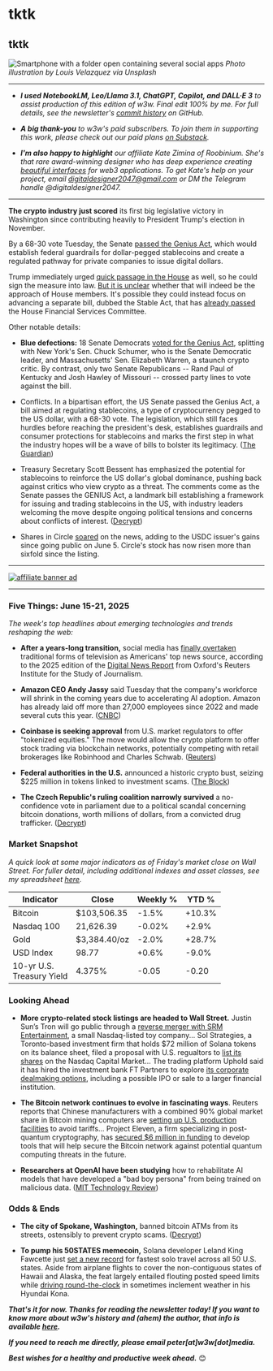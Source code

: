 # tktk
## tktk

![Smartphone with a folder open containing several social apps](https://images.unsplash.com/photo-1520525003249-2b9cdda513bc?q=80&w=1770&auto=format&fit=crop&ixlib=rb-4.1.0&ixid=M3wxMjA3fDB8MHxwaG90by1wYWdlfHx8fGVufDB8fHx8fA%3D%3D)
*Photo illustration by Louis Velazquez via Unsplash*

<hr>

- _**I used NotebookLM, Leo/Llama 3.1, ChatGPT, Copilot, and DALL·E 3** to assist production of this edition of w3w. Final edit 100% by me. For full details, see the newsletter's [commit history](https://github.com/peteramckay/w3wnewsletter/commits) on GitHub._

- _**A big thank-you** to w3w's paid subscribers. To join them in supporting this work, please check out our paid plans [on Substack](https://w3wnews.substack.com/subscribe)._

- _**I'm also happy to highlight** our affiliate Kate Zimina of Roobinium. She's that rare award-winning designer who has deep experience creating [beautiful interfaces](https://dribbble.com/roobinium) for web3 applications. To get Kate's help on your project, email digitaldesigner2047@gmail.com or DM the Telegram handle @digitaldesigner2047._

<hr>

**The crypto industry just scored** its first big legislative victory in Washington since contributing heavily to President Trump's election in November.

By a 68-30 vote Tuesday, the Senate [passed the Genius Act](https://www.cnbc.com/2025/06/17/genius-stablecoin-bill-crypto.html), which would establish federal guardrails for dollar-pegged stablecoins and create a regulated pathway for private companies to issue digital dollars.

Trump immediately urged [quick passage in the House](https://www.theblock.co/post/358821/trump-urges-house-to-pass-genius-stablecoin-bill) as well, so he could sign the measure into law. [But it is unclear](https://www.politico.com/live-updates/2025/06/18/congress/trump-calls-on-house-gop-to-quickly-adopt-clean-version-of-senate-passed-crypto-bill-00414161) whether that will indeed be the approach of House members. It's possible they could instead focus on advancing a separate bill, dubbed the Stable Act, that has [already passed](https://cointelegraph.com/news/us-financial-services-passes-stable-act-stablecoin-bill) the House Financial Services Committee.

Other notable details:

- **Blue defections:** 18 Senate Democrats [voted for the Genius Act](https://www.nbcnews.com/politics/congress/democratic-divisions-emerge-congress-tackles-crypto-regulation-rcna212886), splitting with New York's Sen. Chuck Schumer, who is the Senate Democratic leader, and Massachusetts' Sen. Elizabeth Warren, a staunch crypto critic. By contrast, only two Senate Republicans -- Rand Paul of Kentucky and Josh Hawley of Missouri -- crossed party lines to vote against the bill.

- Conflicts. In a bipartisan effort, the US Senate passed the Genius Act, a bill aimed at regulating stablecoins, a type of cryptocurrency pegged to the US dollar, with a 68-30 vote. The legislation, which still faces hurdles before reaching the president's desk, establishes guardrails and consumer protections for stablecoins and marks the first step in what the industry hopes will be a wave of bills to bolster its legitimacy. ([The Guardian](https://www.theguardian.com/us-news/2025/jun/18/crypto-stablecoins-senate)) <!-- Draft news summary by Leo/Llama 3.1 8B -->

- Treasury Secretary Scott Bessent has emphasized the potential for stablecoins to reinforce the US dollar's global dominance, pushing back against critics who view crypto as a threat. The comments come as the Senate passes the GENIUS Act, a landmark bill establishing a framework for issuing and trading stablecoins in the US, with industry leaders welcoming the move despite ongoing political tensions and concerns about conflicts of interest. ([Decrypt](https://decrypt.co/326021/treasury-secretary-bessent-stablecoins-dollar-supremacy)) <!-- Draft news summary by Leo/Llama 3.1 8B -->

- Shares in Circle [soared](https://news.google.com/read/CBMixwFBVV95cUxQY21xMTVzTWlxQWVxNjJ3X2xWUGJvd0hZZnBfVWkyUGxUa1NPZkJUMGF3SHpDZzhGelVMTzE1MmtzRkRfdmJFVmhLcWZ6alQ5eEZzcktDSDJCdVJac05VR1dIRHFSazREeUxCM3lVOXVWZzlfZm81U2FZZGU4NExHVkwzRXE5Yl9ERGtUaV9WTVQ0d0VCVmFLU2hZdXZXWkctLUFQbGZpRTdHWlBBeGNnNGhlTWI3dC1VbGZqRndGcnQ0WHdWdjBj?hl=en-US&gl=US&ceid=US%3Aen) on the news, adding to the USDC issuer's gains since going public on June 5. Circle's stock has now risen more than sixfold since the listing.

<!-- Wrap up -->

 <hr>

 [![affiliate banner ad](https://w3w.news/img/affiliate-kz-letter.png)](
 https://dribbble.com/roobinium)

 <hr>

### Five Things: June 15-21, 2025

*The week's top headlines about emerging technologies and trends reshaping the web:*

- **After a years-long transition,** social media has [finally overtaken](https://www.niemanlab.org/2025/06/for-the-first-time-social-media-overtakes-tv-as-americans-top-news-source/) traditional forms of television as Americans' top news source, according to the 2025 edition of the [Digital News Report](https://reutersinstitute.politics.ox.ac.uk/digital-news-report/2025) from Oxford's Reuters Institute for the Study of Journalism.

- **Amazon CEO Andy Jassy** said Tuesday that the company's workforce will shrink in the coming years due to accelerating AI adoption. Amazon has already laid off more than 27,000 employees since 2022 and made several cuts this year. ([CNBC](https://www.cnbc.com/2025/06/17/ai-amazon-workforce-jassy.html))

- **Coinbase is seeking approval** from U.S. market regulators to offer "tokenized equities." The move would allow the crypto platform to offer stock trading via blockchain networks, potentially competing with retail brokerages like Robinhood and Charles Schwab. ([Reuters](https://www.reuters.com/business/coinbase-seeking-us-sec-approval-offer-blockchain-based-stocks-2025-06-17/))

- **Federal authorities in the U.S.** announced a historic crypto bust, seizing $225 million in tokens linked to investment scams. ([The Block](https://www.theblock.co/post/358774/feds-file-to-seize-225-million-worth-of-crypto-in-historic-us-secret-service-bust))

- **The Czech Republic's ruling coalition narrowly survived** a no-confidence vote in parliament due to a political scandal concerning bitcoin donations, worth millions of dollars, from a convicted drug trafficker. ([Decrypt](https://decrypt.co/326018/bitcoin-scandal-fails-czech-government-no-confidence-vote))

### Market Snapshot

*A quick look at some major indicators as of Friday's market close on Wall Street. For fuller detail, including additional indexes and asset classes, see my spreadsheet [here](https://docs.google.com/spreadsheets/d/11XuSerOv1DG7vFWAkwoXehOe4G4xDMm6LSNL7SAL4vA/edit?usp=sharing).*

<table>

  <thead>
    <tr>
      <th>Indicator</th>
      <th>Close</th>
      <th>Weekly %</th>
      <th>YTD %</th>
    </tr>
  </thead>

  <tbody>
   <tr>
     <td>Bitcoin</td>
     <td>$103,506.35</td>
     <td>-1.5%</td>
     <td>+10.3%</td>
   </tr>

   <tr>
     <td>Nasdaq 100</td>
     <td>21,626.39</td>
     <td>-0.02%</td>
     <td>+2.9%</td>
   </tr>

   <tr>
     <td>Gold</td>
     <td>$3,384.40/oz</td>
     <td>-2.0%</td>
     <td>+28.7%</td>
   </tr>

   <tr>
     <td>USD Index</td>
     <td>98.77</td>
     <td>+0.6%</td>
     <td>-9.0%</td>
   </tr>

   <tr>
     <td>10-yr U.S.<br> Treasury Yield</td>
     <td>4.375%</td>
     <td>-0.05</td>
     <td>-0.20</td>
   </tr>

</tbody>
</table>


### Looking Ahead

- **More crypto-related stock listings are headed to Wall Street.** Justin Sun’s Tron will go public through a [reverse merger with SRM Entertainment](https://www.wsj.com/finance/currencies/crypto-group-tron-to-go-public-in-u-s-via-reverse-merger-with-srm-entertainment-598cda51?st=4vje3U&reflink=desktopwebshare_permalink), a small Nasdaq-listed toy company... Sol Strategies, a Toronto-based investment firm that holds $72 million of Solana tokens on its balance sheet, filed a proposal with U.S. regualtors to [list its shares](https://decrypt.co/326024/canadian-firm-sol-strategies-files-with-sec-for-nasdaq-debut) on the Nasdaq Capital Market... The trading platform Uphold said it has hired the investment bank FT Partners to explore [its corporate dealmaking options](https://www.msn.com/en-us/money/other/uphold-explores-ipo-and-sale-options/ar-AA1GqzHZ), including a possible IPO or sale to a larger financial institution.

- **The Bitcoin network continues to evolve in fascinating ways**. Reuters reports that Chinese manufacturers with a combined 90% global market share in Bitcoin mining computers are [setting up U.S. production facilities](https://www.reuters.com/world/china/dominant-chinese-makers-bitcoin-mining-machines-set-up-us-production-beat-2025-06-18/) to avoid tariffs... Project Eleven, a firm specializing in post-quantum cryptography, has [secured $6 million in funding](https://cointelegraph.com/news/project-eleven-raises-6m-to-defend-bitcoin-from-quantum-attacks) to develop tools that will help secure the Bitcoin network against potential quantum computing threats in the future.

- **Researchers at OpenAI have been studying** how to rehabilitate AI models that have developed a "bad boy persona" from being trained on malicious data. ([MIT Technology Review](https://www.technologyreview.com/2025/06/18/1119042/openai-can-rehabilitate-ai-models-that-develop-a-bad-boy-persona/))

### Odds & Ends

- **The city of Spokane, Washington,** banned bitcoin ATMs from its streets, ostensibly to prevent crypto scams. ([Decrypt](https://decrypt.co/325791/washington-city-bans-bitcoin-atms-amid-surge-in-crypto-scams))

- **To pump his 50STATES memecoin,** Solana developer Leland King Fawcette just [set a new record](https://x.com/50StatesLIVE/status/1935724462969876602) for fastest solo travel across all 50 U.S. states. Aside from airplane flights to cover the non-contiguous states of Hawaii and Alaska, the feat largely entailed flouting posted speed limits while [driving round-the-clock](https://decrypt.co/325960/how-far-would-you-go-pump-meme-coin) in sometimes inclement weather in his Hyundai Kona.

_**That's it for now. Thanks for reading the newsletter today! If you want to know more about w3w's history and (ahem) the author, that info is available [here](https://w3wnews.substack.com/about).**_

_**If you need to reach me directly, please email peter[at]w3w[dot]media.**_

_**Best wishes for a healthy and productive week ahead.**_ 😊
